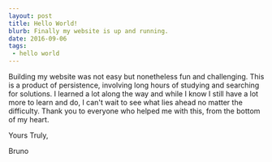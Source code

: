 ```yaml
---
layout: post
title: Hello World!
blurb: Finally my website is up and running.
date: 2016-09-06
tags:
 - hello world
---
```


Building my website was not easy but nonetheless fun and challenging. This is a product of persistence, involving long hours of studying and searching for solutions. I learned a lot along the way and while I know I still have a lot more to learn and do, I can't wait to see what lies ahead no matter the difficulty. Thank you to everyone who helped me with this, from the bottom of my heart.

Yours Truly,

Bruno
